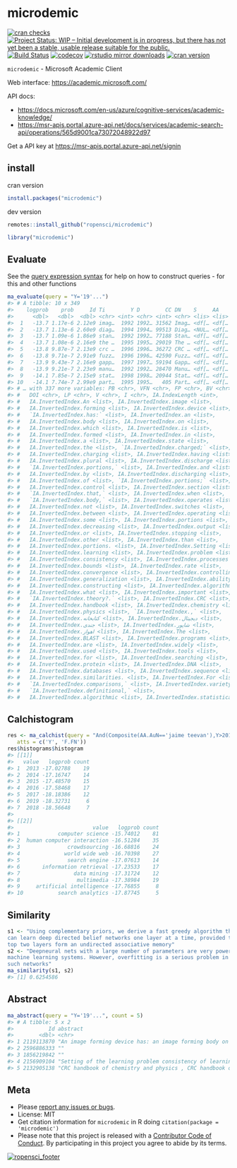 microdemic
==========



[![cran checks](https://cranchecks.info/badges/worst/microdemic)](https://cranchecks.info/pkgs/microdemic)
[![Project Status: WIP – Initial development is in progress, but there has not yet been a stable, usable release suitable for the public.](https://www.repostatus.org/badges/latest/wip.svg)](https://www.repostatus.org/#wip)
[![Build Status](https://travis-ci.org/ropensci/microdemic.svg?branch=master)](https://travis-ci.org/ropensci/microdemic)
[![codecov](https://codecov.io/gh/ropensci/microdemic/branch/master/graph/badge.svg)](https://codecov.io/gh/ropensci/microdemic)
[![rstudio mirror downloads](https://cranlogs.r-pkg.org/badges/microdemic)](https://github.com/metacran/cranlogs.app)
[![cran version](https://www.r-pkg.org/badges/version/microdemic)](https://cran.r-project.org/package=microdemic)

`microdemic` - Microsoft Academic Client

Web interface: https://academic.microsoft.com/

API docs:
- https://docs.microsoft.com/en-us/azure/cognitive-services/academic-knowledge/
- https://msr-apis.portal.azure-api.net/docs/services/academic-search-api/operations/565d9001ca73072048922d97

Get a API key at https://msr-apis.portal.azure-api.net/signin

## install

cran version


```r
install.packages("microdemic")
```

dev version


```r
remotes::install_github("ropensci/microdemic")
```


```r
library("microdemic")
```

## Evaluate

See the [query expression syntax](https://docs.microsoft.com/en-us/azure/cognitive-services/academic-knowledge/queryexpressionsyntax)
for help on how to construct queries - for this and other functions


```r
ma_evaluate(query = "Y='19'...")
#> # A tibble: 10 x 349
#>    logprob    prob     Id Ti        Y D        CC DN    S     AA    E     BT   
#>      <dbl>   <dbl>  <dbl> <chr> <int> <chr> <int> <chr> <lis> <lis> <chr> <chr>
#>  1   -13.7 1.17e-6 2.12e9 imag…  1992 1992… 31562 Imag… <df[… <df[… "{\"… <NA> 
#>  2   -13.7 1.13e-6 2.60e9 diag…  1994 1994… 99513 Diag… <NUL… <df[… "{\"… a    
#>  3   -13.7 1.09e-6 1.86e9 stan…  1992 1992… 77188 Stan… <df[… <df[… "{\"… a    
#>  4   -13.7 1.08e-6 2.16e9 the …  1995 1995… 29019 The … <df[… <df[… "{\"… b    
#>  5   -13.8 9.87e-7 2.13e9 crc …  1996 1996… 36272 CRC … <df[… <df[… "{\"… b    
#>  6   -13.8 9.71e-7 2.91e9 fuzz…  1996 1996… 42590 Fuzz… <df[… <df[… "{\"… a    
#>  7   -13.9 9.43e-7 2.16e9 gapp…  1997 1997… 59194 Gapp… <df[… <df[… "{\"… a    
#>  8   -13.9 9.21e-7 2.23e9 manu…  1992 1992… 28470 Manu… <df[… <df[… "{\"… <NA> 
#>  9   -14.1 7.85e-7 2.15e9 stat…  1998 1998… 20944 Stat… <df[… <df[… "{\"… a    
#> 10   -14.1 7.74e-7 2.99e9 part…  1995 1995…   405 Part… <df[… <df[… "{\"… p    
#> # … with 337 more variables: PB <chr>, VFN <chr>, FP <chr>, BV <chr>,
#> #   DOI <chr>, LP <chr>, V <chr>, I <chr>, IA.IndexLength <int>,
#> #   IA.InvertedIndex.An <list>, IA.InvertedIndex.image <list>,
#> #   IA.InvertedIndex.forming <list>, IA.InvertedIndex.device <list>,
#> #   `IA.InvertedIndex.has:` <list>, IA.InvertedIndex.an <list>,
#> #   IA.InvertedIndex.body <list>, IA.InvertedIndex.on <list>,
#> #   IA.InvertedIndex.which <list>, IA.InvertedIndex.is <list>,
#> #   IA.InvertedIndex.formed <list>, IA.InvertedIndex.in <list>,
#> #   IA.InvertedIndex.a <list>, IA.InvertedIndex.state <list>,
#> #   IA.InvertedIndex.the <list>, `IA.InvertedIndex.charged;` <list>,
#> #   IA.InvertedIndex.charging <list>, IA.InvertedIndex.having <list>,
#> #   IA.InvertedIndex.plural <list>, IA.InvertedIndex.discharge <list>,
#> #   `IA.InvertedIndex.portions,` <list>, IA.InvertedIndex.and <list>,
#> #   IA.InvertedIndex.by <list>, IA.InvertedIndex.discharging <list>,
#> #   IA.InvertedIndex.of <list>, `IA.InvertedIndex.portions;` <list>,
#> #   IA.InvertedIndex.control <list>, IA.InvertedIndex.section <list>,
#> #   `IA.InvertedIndex.that,` <list>, IA.InvertedIndex.when <list>,
#> #   `IA.InvertedIndex.body,` <list>, IA.InvertedIndex.operates <list>,
#> #   IA.InvertedIndex.not <list>, IA.InvertedIndex.switches <list>,
#> #   IA.InvertedIndex.between <list>, IA.InvertedIndex.operating <list>,
#> #   IA.InvertedIndex.some <list>, IA.InvertedIndex.portions <list>,
#> #   IA.InvertedIndex.decreasing <list>, IA.InvertedIndex.output <list>,
#> #   IA.InvertedIndex.or <list>, IA.InvertedIndex.stopping <list>,
#> #   IA.InvertedIndex.other <list>, IA.InvertedIndex.than <list>,
#> #   IA.InvertedIndex.portions. <list>, IA.InvertedIndex.Setting <list>,
#> #   IA.InvertedIndex.learning <list>, IA.InvertedIndex.problem <list>,
#> #   IA.InvertedIndex.consistency <list>, IA.InvertedIndex.processes <list>,
#> #   IA.InvertedIndex.bounds <list>, IA.InvertedIndex.rate <list>,
#> #   IA.InvertedIndex.convergence <list>, IA.InvertedIndex.controlling <list>,
#> #   IA.InvertedIndex.generalization <list>, IA.InvertedIndex.ability <list>,
#> #   IA.InvertedIndex.constructing <list>, IA.InvertedIndex.algorithms <list>,
#> #   IA.InvertedIndex.what <list>, IA.InvertedIndex.important <list>,
#> #   `IA.InvertedIndex.theory?.` <list>, IA.InvertedIndex.CRC <list>,
#> #   IA.InvertedIndex.handbook <list>, IA.InvertedIndex.chemistry <list>,
#> #   IA.InvertedIndex.physics <list>, `IA.InvertedIndex.,` <list>,
#> #   IA.InvertedIndex.کتابخانه <list>, IA.InvertedIndex.دیجیتال <list>,
#> #   IA.InvertedIndex.جندی <list>, IA.InvertedIndex.شاپور <list>,
#> #   IA.InvertedIndex.اهواز <list>, IA.InvertedIndex.The <list>,
#> #   IA.InvertedIndex.BLAST <list>, IA.InvertedIndex.programs <list>,
#> #   IA.InvertedIndex.are <list>, IA.InvertedIndex.widely <list>,
#> #   IA.InvertedIndex.used <list>, IA.InvertedIndex.tools <list>,
#> #   IA.InvertedIndex.for <list>, IA.InvertedIndex.searching <list>,
#> #   IA.InvertedIndex.protein <list>, IA.InvertedIndex.DNA <list>,
#> #   IA.InvertedIndex.databases <list>, IA.InvertedIndex.sequence <list>,
#> #   IA.InvertedIndex.similarities. <list>, IA.InvertedIndex.For <list>,
#> #   `IA.InvertedIndex.comparisons,` <list>, IA.InvertedIndex.variety <list>,
#> #   `IA.InvertedIndex.definitional,` <list>,
#> #   IA.InvertedIndex.algorithmic <list>, IA.InvertedIndex.statistical <list>, …
```

## Calchistogram


```r
res <- ma_calchist(query = "And(Composite(AA.AuN=='jaime teevan'),Y>2012)",
   atts = c('Y', 'F.FN'))
res$histograms$histogram
#> [[1]]
#>   value   logprob count
#> 1  2013 -17.02788    19
#> 2  2014 -17.16747    14
#> 3  2015 -17.48570    15
#> 4  2016 -17.58468    17
#> 5  2017 -18.18386    12
#> 6  2019 -18.32731     6
#> 7  2018 -18.56648     7
#> 
#> [[2]]
#>                         value   logprob count
#> 1            computer science -15.74012    81
#> 2  human computer interaction -16.51284    35
#> 3               crowdsourcing -16.68816    24
#> 4              world wide web -16.70398    27
#> 5               search engine -17.07613    14
#> 6       information retrieval -17.23533    17
#> 7                 data mining -17.31724    12
#> 8                  multimedia -17.38984    19
#> 9     artificial intelligence -17.76855     8
#> 10           search analytics -17.87745     5
```

## Similarity


```r
s1 <- "Using complementary priors, we derive a fast greedy algorithm that
can learn deep directed belief networks one layer at a time, provided the
top two layers form an undirected associative memory"
s2 <- "Deepneural nets with a large number of parameters are very powerful
machine learning systems. However, overfitting is a serious problem in
such networks"
ma_similarity(s1, s2)
#> [1] 0.6254586
```

## Abstract


```r
ma_abstract(query = "Y='19'...", count = 5)
#> # A tibble: 5 x 2
#>           Id abstract                                                           
#>        <dbl> <chr>                                                              
#> 1 2119113870 "An image forming device has: an image forming body on which an im…
#> 2 2596886333 ""                                                                 
#> 3 1856219842 ""                                                                 
#> 4 2156909104 "Setting of the learning problem consistency of learning processes…
#> 5 2132905138 "CRC handbook of chemistry and physics , CRC handbook of chemistry…
```


## Meta

* Please [report any issues or bugs](https://github.com/ropensci/microdemic/issues).
* License: MIT
* Get citation information for `microdemic` in R doing `citation(package = 'microdemic')`
* Please note that this project is released with a [Contributor Code of Conduct][coc]. By participating in this project you agree to abide by its terms.

[![ropensci_footer](https://ropensci.org/public_images/github_footer.png)](https://ropensci.org)

[coc]: https://github.com/ropensci/microdemic/blob/master/CODE_OF_CONDUCT.md
